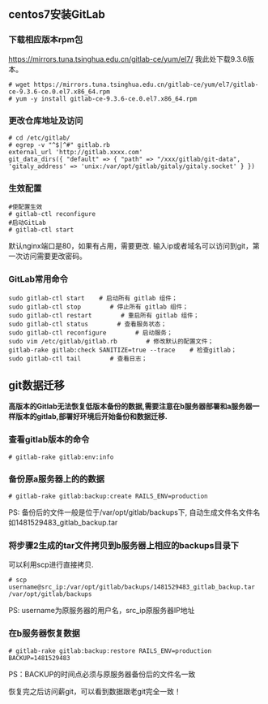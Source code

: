 ## centos7安装GitLab

### 下载相应版本rpm包

https://mirrors.tuna.tsinghua.edu.cn/gitlab-ce/yum/el7/
我此处下载9.3.6版本。

```shell
# wget https://mirrors.tuna.tsinghua.edu.cn/gitlab-ce/yum/el7/gitlab-ce-9.3.6-ce.0.el7.x86_64.rpm
# yum -y install gitlab-ce-9.3.6-ce.0.el7.x86_64.rpm
```

### 更改仓库地址及访问

```shell
# cd /etc/gitlab/
# egrep -v "^$|^#" gitlab.rb 
external_url 'http://gitlab.xxxx.com'
git_data_dirs({ "default" => { "path" => "/xxx/gitlab/git-data", 'gitaly_address' => 'unix:/var/opt/gitlab/gitaly/gitaly.socket' } })
```

### 生效配置

```shell
#使配置生效
# gitlab-ctl reconfigure
#启动GitLab 
# gitlab-ctl start
```

默认nginx端口是80，如果有占用，需要更改.
输入ip或者域名可以访问到git，第一次访问需要更改密码。

### GitLab常用命令

```shell
sudo gitlab-ctl start    # 启动所有 gitlab 组件；
sudo gitlab-ctl stop        # 停止所有 gitlab 组件；
sudo gitlab-ctl restart        # 重启所有 gitlab 组件；
sudo gitlab-ctl status        # 查看服务状态；
sudo gitlab-ctl reconfigure        # 启动服务；
sudo vim /etc/gitlab/gitlab.rb        # 修改默认的配置文件；
gitlab-rake gitlab:check SANITIZE=true --trace    # 检查gitlab；
sudo gitlab-ctl tail        # 查看日志；
```

## git数据迁移

**高版本的Gitlab无法恢复低版本备份的数据,需要注意在b服务器部署和a服务器一样版本的gitlab,部署好环境后开始备份和数据迁移.**

### 查看gitlab版本的命令

```shell
# gitlab-rake gitlab:env:info
```

### 备份原a服务器上的的数据

```shell
# gitlab-rake gitlab:backup:create RAILS_ENV=production
```

PS: 备份后的文件一般是位于/var/opt/gitlab/backups下, 自动生成文件名文件名如1481529483_gitlab_backup.tar

### 将步骤2生成的tar文件拷贝到b服务器上相应的backups目录下

可以利用scp进行直接拷贝.

```shell
# scp username@src_ip:/var/opt/gitlab/backups/1481529483_gitlab_backup.tar /var/opt/gitlab/backups
```

PS: username为原服务器的用户名，src_ip原服务器IP地址

### 在b服务器恢复数据

```shell
# gitlab-rake gitlab:backup:restore RAILS_ENV=production BACKUP=1481529483
```

PS：BACKUP的时间点必须与原服务器备份后的文件名一致

恢复完之后访问薪git，可以看到数据跟老git完全一致！